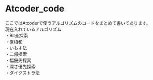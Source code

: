 # Atcoder_code
ここではAtcoderで使うアルゴリズムのコードをまとめて書いてあります。  
現在入れているアルゴリズム  
・Bit全探索  
・累積和  
・いもす法  
・二部探索  
・幅優先探索  
・深さ優先探索  
・ダイクストラ法  
